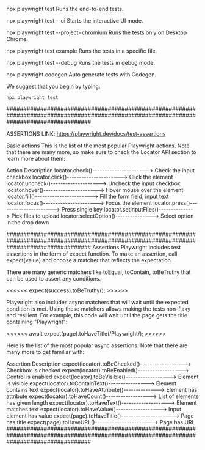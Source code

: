 
  npx playwright test
    Runs the end-to-end tests.

  npx playwright test --ui
    Starts the interactive UI mode.

  npx playwright test --project=chromium
    Runs the tests only on Desktop Chrome.

  npx playwright test example
    Runs the tests in a specific file.

  npx playwright test --debug
    Runs the tests in debug mode.

  npx playwright codegen
    Auto generate tests with Codegen.

We suggest that you begin by typing:

    npx playwright test

#########################################################################################################################################

ASSERTIONS LINK: https://playwright.dev/docs/test-assertions


Basic actions
This is the list of the most popular Playwright actions. Note that there are many more, so make sure to check the Locator API section to learn more about them:

Action	                               Description
locator.check()----------------------> Check the input checkbox
locator.click()----------------------> Click the element
locator.uncheck()--------------------> Uncheck the input checkbox
locator.hover()----------------------> Hover mouse over the element
locator.fill()-----------------------> Fill the form field, input text
locator.focus()----------------------> Focus the element
locator.press()----------------------> Press single key
locator.setInputFiles()--------------> Pick files to upload
locator.selectOption()---------------> Select option in the drop down

#########################################################################################################################################
Assertions
Playwright includes test assertions in the form of expect function. To make an assertion, call expect(value) and choose a matcher that reflects the expectation.

There are many generic matchers like toEqual, toContain, toBeTruthy that can be used to assert any conditions.

<<<<<<                               expect(success).toBeTruthy();                                     >>>>>>

Playwright also includes async matchers that will wait until the expected condition is met. Using these matchers allows making the tests non-flaky and resilient. For example, this code will wait until the page gets the title containing "Playwright":

<<<<<<                               await expect(page).toHaveTitle(/Playwright/);                               >>>>>>


Here is the list of the most popular async assertions. Note that there are many more to get familiar with:

Assertion	                                        Description
expect(locator).toBeChecked()------------------>	Checkbox is checked
expect(locator).toBeEnabled()------------------>	Control is enabled
expect(locator).toBeVisible()------------------>	Element is visible
expect(locator).toContainText()---------------->	Element contains text
expect(locator).toHaveAttribute()-------------->	Element has attribute
expect(locator).toHaveCount()------------------>	List of elements has given length
expect(locator).toHaveText()------------------->	Element matches text
expect(locator).toHaveValue()------------------>	Input element has value
expect(page).toHaveTitle()--------------------->	Page has title
expect(page).toHaveURL()----------------------->	Page has URL
#########################################################################################################################################

